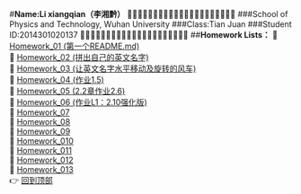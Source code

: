 #**Name:Li xiangqian（李湘黔）**
:dolphin::dolphin::dolphin::dolphin::dolphin::dolphin::dolphin::dolphin::dolphin::dolphin::dolphin::dolphin::dolphin::dolphin::dolphin::dolphin::dolphin::dolphin::dolphin::dolphin::dolphin:
###School of Physics and Technology, Wuhan University
###Class:Tian Juan
###Student ID:2014301020137
:dolphin::dolphin::dolphin::dolphin::dolphin::dolphin::dolphin::dolphin::dolphin::dolphin::dolphin::dolphin::dolphin::dolphin::dolphin::dolphin::dolphin::dolphin::dolphin::dolphin::dolphin:
##**Homework Lists：**
:paperclip: [Homework_01 (第一个README.md)](https://github.com/kolir/compuational_physics_N2014301020137/blob/master/Exercise_01.md "Finished")<br>
:paperclip: [Homework_02 (拼出自己的英文名字)](https://github.com/kolir/compuational_physics_N2014301020137/blob/master/Chapter-1/Exercise_02.md "Finished")<br>
:paperclip: [Homework_03 (让英文名字水平移动及旋转的风车)](https://github.com/kolir/compuational_physics_N2014301020137/blob/master/Chapter-1/Exercise_03.md "Finished")<br>
:paperclip: [Homework_04 (作业1.5) ](https://github.com/kolir/compuational_physics_N2014301020137/blob/master/Chapter-1/Exercise_04.md "finished")<br>
:paperclip: [Homework_05 (2.2章作业2.6)](https://github.com/kolir/compuational_physics_N2014301020137/blob/master/Chapter_2/Exercise_05.md "finished")<br>
:paperclip: [Homework_06 (作业L1：2.10强化版)](https://github.com/kolir/compuational_physics_N2014301020137/blob/master/Chapter_2/Exercise_06.md "finished")<br>
:paperclip: [Homework_07]( "nope")<br>
:paperclip: [Homework_08]( "nope")<br>
:paperclip: [Homework_09]( "nope")<br>
:paperclip: [Homework_010]( "nope")<br>
:paperclip: [Homework_011]( "nope")<br>
:paperclip: [Homework_012]( "nope")<br>
:paperclip: [Homework_013]( "nope")<br>
:point_right: [回到顶部](#readme) 

